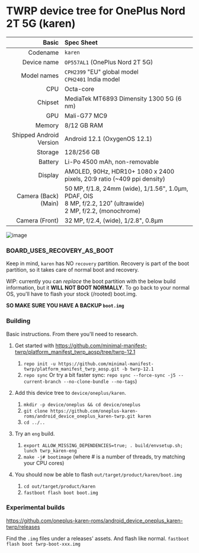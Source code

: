 TWRP device tree for OnePlus Nord 2T 5G (karen)
===============================================

| Basic                   | Spec Sheet                                                                                                                     |
| -----------------------:|:------------------------------------------------------------------------------------------------------------------------------ |
| Codename                | `karen`                                                                                                                        |
| Device name             | `OP557AL1` (OnePlus Nord 2T 5G)                                                                                                |
| Model names             | `CPH2399` "EU" global model<br/>`CPH2401` India model                                                                          |
| CPU                     | Octa-core                                                                                                                      |
| Chipset                 | MediaTek MT6893 Dimensity 1300 5G (6 nm)                                                                                       |
| GPU                     | Mali-G77 MC9                                                                                                                   |
| Memory                  | 8/12 GB RAM                                                                                                                    |
| Shipped Android Version | Android 12.1 (OxygenOS 12.1)                                                                                                   |
| Storage                 | 128/256 GB                                                                                                                     |
| Battery                 | Li-Po 4500 mAh, non-removable                                                                                                  |
| Display                 | AMOLED, 90Hz, HDR10+ 1080 x 2400 pixels, 20:9 ratio (~409 ppi density)                                                         |
| Camera (Back)(Main)     | 50 MP, f/1.8, 24mm (wide), 1/1.56", 1.0µm, PDAF, OIS<br/>8 MP, f/2.2, 120˚ (ultrawide)<br/>2 MP, f/2.2, (monochrome)           |
| Camera (Front)          | 32 MP, f/2.4, (wide), 1/2.8", 0.8µm                                                                                            |

![image](https://fdn2.gsmarena.com/vv/pics/oneplus/oneplus-nord-2t-5g-1.jpg)

### BOARD_USES_RECOVERY_AS_BOOT

Keep in mind, `karen` has NO `recovery` partition.
Recovery is part of the boot partition, so it takes care of normal boot and recovery.

WIP: currently you can *replace* the boot partition with the below build information, but it **WILL NOT BOOT NORMALLY**.
To go back to your normal OS, you'll have to flash your stock (/rooted) boot.img.

**SO MAKE SURE YOU HAVE A BACKUP `boot.img`**

### Building

Basic instructions. From there you'll need to research.

1. Get started with https://github.com/minimal-manifest-twrp/platform_manifest_twrp_aosp/tree/twrp-12.1
   1. `repo init -u https://github.com/minimal-manifest-twrp/platform_manifest_twrp_aosp.git -b twrp-12.1`
   1. `repo sync`
      Or try a bit faster sync: `repo sync --force-sync -j5 --current-branch --no-clone-bundle --no-tags`)

1. Add this device tree to `device/oneplus/karen`.
   1. `mkdir -p device/oneplus && cd device/oneplus`
   1. `git clone https://github.com/oneplus-karen-roms/android_device_oneplus_karen-twrp.git karen`
   1. `cd ../..`

1. Try an `eng` build.
   1. `export ALLOW_MISSING_DEPENDENCIES=true; . build/envsetup.sh; lunch twrp_karen-eng `
   1. `make -j# bootimage` (where # is a number of threads, try matching your CPU cores)

1. You should now be able to flash `out/target/product/karen/boot.img`
   1. `cd out/target/product/karen`
   1. `fastboot flash boot boot.img`

### Experimental builds

https://github.com/oneplus-karen-roms/android_device_oneplus_karen-twrp/releases

Find the `.img` files under a releases' assets.
And flash like normal.
`fastboot flash boot twrp-boot-xxx.img`
